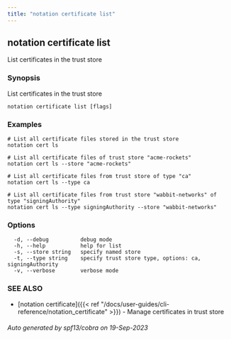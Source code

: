 ```yaml
---
title: "notation certificate list"
---
```


## notation certificate list

List certificates in the trust store

### Synopsis

List certificates in the trust store

```
notation certificate list [flags]
```

### Examples

```
# List all certificate files stored in the trust store
notation cert ls

# List all certificate files of trust store "acme-rockets"
notation cert ls --store "acme-rockets"

# List all certificate files from trust store of type "ca"
notation cert ls --type ca

# List all certificate files from trust store "wabbit-networks" of type "signingAuthority"
notation cert ls --type signingAuthority --store "wabbit-networks"
```

### Options

```
  -d, --debug          debug mode
  -h, --help           help for list
  -s, --store string   specify named store
  -t, --type string    specify trust store type, options: ca, signingAuthority
  -v, --verbose        verbose mode
```

### SEE ALSO

* [notation certificate]({{< ref "/docs/user-guides/cli-reference/notation_certificate" >}})	 - Manage certificates in trust store

###### Auto generated by spf13/cobra on 19-Sep-2023

